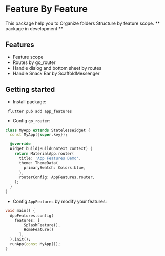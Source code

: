 # Feature By Feature
 This package help you to Organize folders Structure by feature scope.
** package in development **

## Features
* Feature scope
* Routes by go_router
* Handle dialog and bottom sheet by routes
* Handle Snack Bar by ScaffoldMessenger

## Getting started

* Install package:
``` shell
 flutter pub add app_features
```
* Config `go_router`:
``` dart 
class MyApp extends StatelessWidget {
  const MyApp({super.key});

  @override
  Widget build(BuildContext context) {
    return MaterialApp.router(
      title: 'App Features Demo',
      theme: ThemeData(
        primarySwatch: Colors.blue,
      ),
      routerConfig: AppFeatures.router,
    );
  }
}
```
* Config `AppFeatures` by modify your features:
``` dart 
void main() {
  AppFeatures.config(
    features: [
        SplashFeature(),
        HomeFeature()
      ],
  ).init();
  runApp(const MyApp());
}
```
